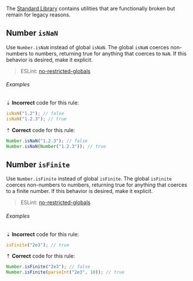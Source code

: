 <!--lint disable no-duplicate-headings-->

The [Standard Library][mdn-global_objects] contains utilities that are functionally broken but remain for legacy reasons.

## Number `isNaN`

Use `Number.isNaN` instead of global `isNaN`. The global `isNaN` coerces non-numbers to numbers, returning true for anything that coerces to `NaN`. If this behavior is desired, make it explicit.

> ESLint: [no-restricted-globals][eslint/no-restricted-globals]

###### Examples

⇣ **Incorrect** code for this rule:

```js
isNaN("1.2"); // false
isNaN("1.2.3"); // true
```

⇡ **Correct** code for this rule:

```js
Number.isNaN("1.2.3"); // false
Number.isNaN(Number("1.2.3")); // true
```

## Number `isFinite`

Use `Number.isFinite` instead of global `isFinite`. The global `isFinite` coerces non-numbers to numbers, returning true for anything that coerces to a finite number. If this behavior is desired, make it explicit.

> ESLint: [no-restricted-globals][eslint/no-restricted-globals]

###### Examples

⇣ **Incorrect** code for this rule:

```js
isFinite("2e3"); // true
```

⇡ **Correct** code for this rule:

```js
Number.isFinite("2e3"); // false
Number.isFinite(parseInt("2e3", 10)); // true
```

[eslint/no-restricted-globals]: https://eslint.org/docs/rules/no-restricted-globals
[mdn-global_objects]: https://developer.mozilla.org/en-US/docs/Web/JavaScript/Reference/Global_Objects
